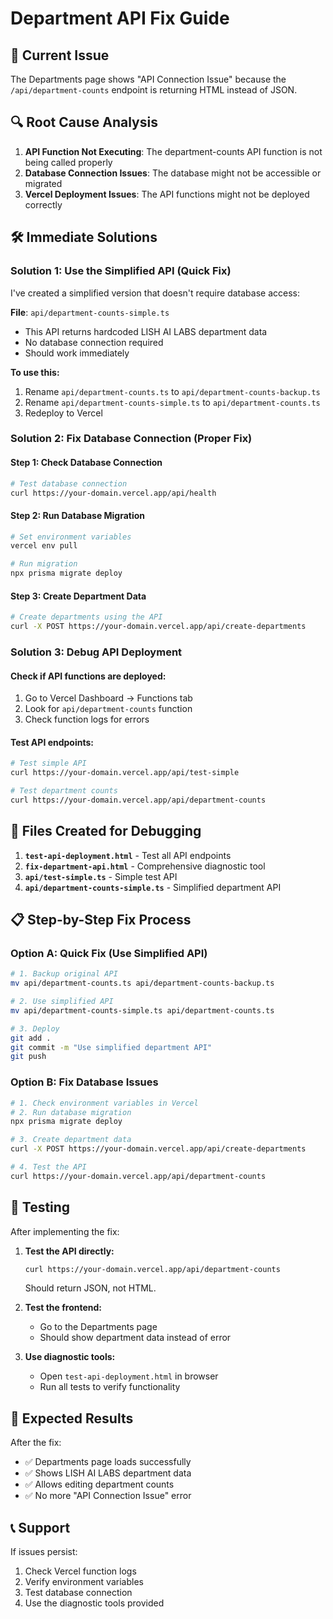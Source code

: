 # Department API Fix Guide

## 🚨 Current Issue
The Departments page shows "API Connection Issue" because the `/api/department-counts` endpoint is returning HTML instead of JSON.

## 🔍 Root Cause Analysis
1. **API Function Not Executing**: The department-counts API function is not being called properly
2. **Database Connection Issues**: The database might not be accessible or migrated
3. **Vercel Deployment Issues**: The API functions might not be deployed correctly

## 🛠️ Immediate Solutions

### Solution 1: Use the Simplified API (Quick Fix)
I've created a simplified version that doesn't require database access:

**File**: `api/department-counts-simple.ts`
- This API returns hardcoded LISH AI LABS department data
- No database connection required
- Should work immediately

**To use this:**
1. Rename `api/department-counts.ts` to `api/department-counts-backup.ts`
2. Rename `api/department-counts-simple.ts` to `api/department-counts.ts`
3. Redeploy to Vercel

### Solution 2: Fix Database Connection (Proper Fix)

#### Step 1: Check Database Connection
```bash
# Test database connection
curl https://your-domain.vercel.app/api/health
```

#### Step 2: Run Database Migration
```bash
# Set environment variables
vercel env pull

# Run migration
npx prisma migrate deploy
```

#### Step 3: Create Department Data
```bash
# Create departments using the API
curl -X POST https://your-domain.vercel.app/api/create-departments
```

### Solution 3: Debug API Deployment

#### Check if API functions are deployed:
1. Go to Vercel Dashboard → Functions tab
2. Look for `api/department-counts` function
3. Check function logs for errors

#### Test API endpoints:
```bash
# Test simple API
curl https://your-domain.vercel.app/api/test-simple

# Test department counts
curl https://your-domain.vercel.app/api/department-counts
```

## 🔧 Files Created for Debugging

1. **`test-api-deployment.html`** - Test all API endpoints
2. **`fix-department-api.html`** - Comprehensive diagnostic tool
3. **`api/test-simple.ts`** - Simple test API
4. **`api/department-counts-simple.ts`** - Simplified department API

## 📋 Step-by-Step Fix Process

### Option A: Quick Fix (Use Simplified API)
```bash
# 1. Backup original API
mv api/department-counts.ts api/department-counts-backup.ts

# 2. Use simplified API
mv api/department-counts-simple.ts api/department-counts.ts

# 3. Deploy
git add .
git commit -m "Use simplified department API"
git push
```

### Option B: Fix Database Issues
```bash
# 1. Check environment variables in Vercel
# 2. Run database migration
npx prisma migrate deploy

# 3. Create department data
curl -X POST https://your-domain.vercel.app/api/create-departments

# 4. Test the API
curl https://your-domain.vercel.app/api/department-counts
```

## 🧪 Testing

After implementing the fix:

1. **Test the API directly:**
   ```bash
   curl https://your-domain.vercel.app/api/department-counts
   ```
   Should return JSON, not HTML.

2. **Test the frontend:**
   - Go to the Departments page
   - Should show department data instead of error

3. **Use diagnostic tools:**
   - Open `test-api-deployment.html` in browser
   - Run all tests to verify functionality

## 🚀 Expected Results

After the fix:
- ✅ Departments page loads successfully
- ✅ Shows LISH AI LABS department data
- ✅ Allows editing department counts
- ✅ No more "API Connection Issue" error

## 📞 Support

If issues persist:
1. Check Vercel function logs
2. Verify environment variables
3. Test database connection
4. Use the diagnostic tools provided
